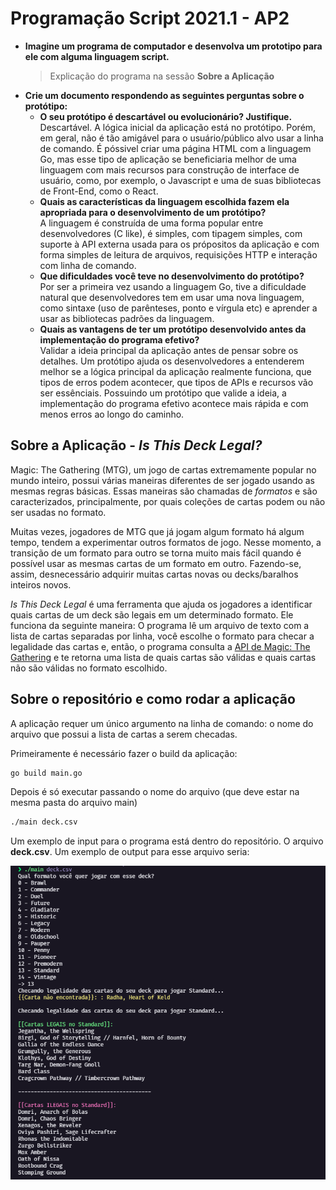 # Programação Script 2021.1 - AP2

- **Imagine um programa de computador e desenvolva um prototipo para ele com alguma linguagem script.**
  > Explicação do programa na sessão **Sobre a Aplicação**
- **Crie um documento respondendo as seguintes perguntas sobre o protótipo:**
  - **O seu protótipo é descartável ou evolucionário? Justifique.**
    <br>
    Descartável. A lógica inicial da aplicação está no protótipo. Porém, em geral, não é tão amigável para o usuário/público alvo usar a linha de comando. É póssivel criar uma página HTML com a linguagem Go, mas esse tipo de aplicação se beneficiaria melhor de uma linguagem com mais recursos para construção de interface de usuário, como, por exemplo, o Javascript e uma de suas bibliotecas de Front-End, como o React.
  - **Quais as características da linguagem escolhida fazem ela apropriada para o desenvolvimento de um protótipo?**
    <br>
    A linguagem é construída de uma forma popular entre desenvolvedores (C like), é simples, com tipagem simples, com suporte à API externa usada para os própositos da aplicação e com forma simples de leitura de arquivos, requisições HTTP e interação com linha de comando.
  - **Que dificuldades você teve no desenvolvimento do protótipo?**
    <br>
    Por ser a primeira vez usando a linguagem Go, tive a dificuldade natural que desenvolvedores tem em usar uma nova linguagem, como sintaxe (uso de parênteses, ponto e vírgula etc) e aprender a usar as bibliotecas padrões da linguagem.
  - **Quais as vantagens de ter um protótipo desenvolvido antes da implementação do programa efetivo?**
    <br>
    Validar a ideia principal da aplicação antes de pensar sobre os detalhes. Um protótipo ajuda os desenvolvedores a entenderem melhor se a lógica principal da aplicação realmente funciona, que tipos de erros podem acontecer, que tipos de APIs e recursos vão ser essênciais. Possuindo um protótipo que valide a ideia, a implementação do programa efetivo acontece mais rápida e com menos erros ao longo do caminho.

## Sobre a Aplicação - _Is This Deck Legal?_

Magic: The Gathering (MTG), um jogo de cartas extremamente popular no mundo inteiro, possui várias maneiras diferentes de ser jogado usando as mesmas regras básicas. Essas maneiras são chamadas de _formatos_ e são caracterizados, principalmente, por quais coleções de cartas podem ou não ser usadas no formato.

Muitas vezes, jogadores de MTG que já jogam algum formato há algum tempo, tendem a experimentar outros formatos de jogo. Nesse momento, a transição de um formato para outro se torna muito mais fácil quando é possível usar as mesmas cartas de um formato em outro. Fazendo-se, assim, desnecessário adquirir muitas cartas novas ou decks/baralhos inteiros novos.

_Is This Deck Legal_ é uma ferramenta que ajuda os jogadores a identificar quais cartas de um deck são legais em um determinado formato. Ele funciona da seguinte maneira: O programa lê um arquivo de texto com a lista de cartas separadas por linha, você escolhe o formato para checar a legalidade das cartas e, então, o programa consulta a [API de Magic: The Gathering](https://docs.magicthegathering.io/) e te retorna uma lista de quais cartas são válidas e quais cartas não são válidas no formato escolhido.

## Sobre o repositório e como rodar a aplicação

A aplicação requer um único argumento na linha de comando: o nome do arquivo que possui a lista de cartas a serem checadas.

Primeiramente é necessário fazer o build da aplicação:

```bash
go build main.go
```

Depois é só executar passando o nome do arquivo (que deve estar na mesma pasta do arquivo main)

```bash
./main deck.csv
```

Um exemplo de input para o programa está dentro do repositório. O arquivo **deck.csv**. Um exemplo de output para esse arquivo seria:

![example-output](https://github.com/lbcosta/is-this-deck-legal/raw/master/output-example.png)
